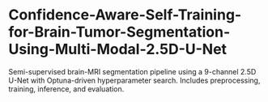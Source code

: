 # Confidence-Aware-Self-Training-for-Brain-Tumor-Segmentation-Using-Multi-Modal-2.5D-U-Net
Semi-supervised brain-MRI segmentation pipeline using a 9-channel 2.5D U-Net with Optuna-driven hyperparameter search. Includes preprocessing, training, inference, and evaluation.
